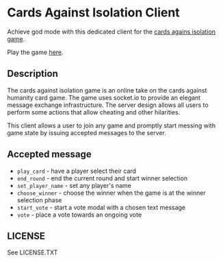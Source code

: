 # Cards Against Isolation Client

Achieve god mode with this dedicated client for the [cards agains
isolation game](https://github.com/dparrish/cards-against-isolation/).

Play the game [here](https://cards-against-isolation.web.app/footbal).

## Description

The cards against isolation game is an online take on the cards against
humanity card game. The game uses socket.io to provide an elegant message
exchange infrastructure. The server design allows all users to perform
some actions that allow cheating and other hilarities.

This client allows a user to join any game and promptly start messing
with game state by issuing accepted messages to the server.

## Accepted message

 - `play_card` - have a player select their card
 - `end_round` - end the current round and start winner selection
 - `set_player_name` - set any player's name
 - `choose_winner` - choose the winner when the game is at the winner selection phase
 - `start_vote` - start a vote modal with a chosen text message
 - `vote` - place a vote towards an ongoing vote

## LICENSE

See LICENSE.TXT
